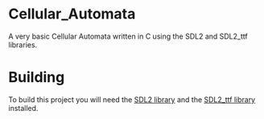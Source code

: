 # Cellular_Automata

A very basic Cellular Automata written in C using the SDL2 and SDL2_ttf libraries.

# Building

To build this project you will need the [SDL2 library](https://www.libsdl.org/download-2.0.php) and the [SDL2_ttf library](https://www.libsdl.org/projects/SDL_ttf/) installed.</br>
 
